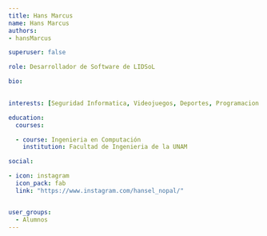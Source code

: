 ```yaml
---
title: Hans Marcus
name: Hans Marcus
authors:
- hansMarcus

superuser: false

role: Desarrollador de Software de LIDSoL

bio: 
  

interests: [Seguridad Informatica, Videojuegos, Deportes, Programacion Competitiva ]

education:
  courses:

  - course: Ingenieria en Computación
    institution: Facultad de Ingenieria de la UNAM

social:

- icon: instagram
  icon_pack: fab
  link: "https://www.instagram.com/hansel_nopal/"


user_groups:
  - Alumnos
---
```

